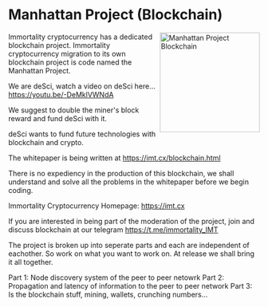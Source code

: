 # Manhattan Project (Blockchain)

<img align="right" src="https://imt.cx/assets/img/logo/mpb.png" width="200" alt="Manhattan Project Blockchain">

Immortality cryptocurrency has a dedicated blockchain project. Immortality cryptocurrency migration to its own blockchain project is code named the Manhattan Project.

We are deSci, watch a video on deSci here... https://youtu.be/-DeMklVWNdA

We suggest to double the miner's block reward and fund deSci with it.

deSci wants to fund future technologies with blockchain and crypto.

The whitepaper is being written at https://imt.cx/blockchain.html

There is no expediency in the production of this blockchain, we shall understand and solve all the problems in the whitepaper before we begin coding.

Immortality Cryptocurrency
Homepage: https://imt.cx

If you are interested in being part of the moderation of the project, join and discuss blockchain at our telegram https://t.me/immortality_IMT

The project is broken up into seperate parts and each are independent of eachother. So work on what you want to work on. At release we shall bring it all together.

Part 1: Node discovery system of the peer to peer netowrk
Part 2: Propagation and latency of information to the peer to peer network
Part 3: Is the blockchain stuff, mining, wallets, crunching numbers...
